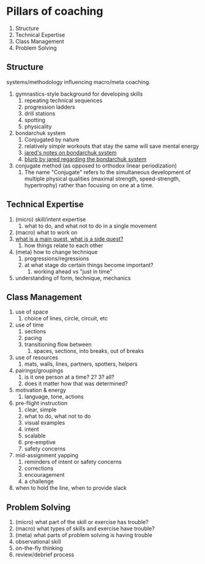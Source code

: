 # Pillars of coaching

1. Structure
1. Technical Expertise
1. Class Management
1. Problem Solving

## Structure

systems/methodology influencing macro/meta coaching.

1. gymnastics-style background for developing skills
   1. repeating technical sequences
   1. progression ladders
   1. drill stations
   1. spotting
   1. physicality
1. bondarchuk system
   1. Conjugated by nature
   1. relatively _simple_ workouts that stay the same will save mental energy
   1. [jared's notes on bondarchuk system](https://workflowy.com/s/FjXO.tNsKlXkFfD)
   1. [blurb by jared regarding the bondarchuk system](https://workflowy.com/s/basics-of-the-bondar/iRH2nCKSn7bITqIH)
1. conjugate method (as opposed to orthodox linear periodization)
   1. The name "Conjugate" refers to the simultaneous development of multiple physical qualities (maximal strength, speed-strength, hypertrophy) rather than focusing on one at a time.

## Technical Expertise

1. (micro) skill/intent expertise
   1. what to do, and what not to do in a single movement
1. (macro) what to work on
1. [what is a main quest, what is a side quest?](https://workflowy.com/s/power-tricking/vsLVMKn944RTPyTb)
   1. how things relate to each other
1. (meta) how to change technique
   1. progressions/regressions
   1. at what stage do certain things become important?
      1. working ahead vs "just in time"
1. understanding of form, technique, mechanics

## Class Management

1. use of space
   1. choice of lines, circle, circuit, etc
1. use of time
   1. sections
   1. pacing
   1. transitioning flow between
      1. spaces, sections, into breaks, out of breaks
1. use of resources
   1. mats, walls, lines, partners, spotters, helpers
1. pairings/groupings
   1. is it one person at a time? 2? 3? all?
   1. does it matter how that was determined?
1. motivation & energy
   1. language, tone, actions
1. pre-flight instruction
   1. clear, simple
   1. what to do, what not to do
   1. visual examples
   1. intent
   1. scalable
   1. pre-emptive
   1. safety concerns
1. mid-assignment yapping
   1. reminders of intent or safety concerns
   1. corrections
   1. encouragement
   1. a challenge
1. when to hold the line, when to provide slack

## Problem Solving

1. (micro) what part of the skill or exercise has trouble?
1. (macro) what types of skills and exercise have trouble?
1. (meta) what parts of problem solving is having trouble
1. observational skill
1. on-the-fly thinking
1. review/debrief process

<!-- # Example

eg.tuesday intermediate tricking

1. warm up
   1. running warm up
   1. activation exercises
   1. skill specific warm up
1. technical sequences
   1. mookick sequences
   1. tornado sequences
   1. pop sequences
   1. cart sequences
1. assigned combo
1. flipping/twisting thing 1
   1. drills/progressions
   1. attempting things or assignment flipping
1. flipping/twisting thing 2
   1. drills/progressions
   1. attempting things or assignment flipping
1. individual elements -->
